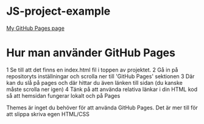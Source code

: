 # JS-project-example

[My GitHub Pages page](https://ec-utblidningar-web20-csharp-intro.github.io/JS-project-example/)

# Hur man använder GitHub Pages

1 Se till att det finns en index.html fil i toppen av projektet.
2 Gå in på repositoryts inställningar och scrolla ner till 'GitHub Pages' sektionen
3 Där kan du slå på pages och där hittar du även länken till sidan (du kanske måste scrolla ner igen)
4 Tänk på att använda relativa länkar i din HTML kod så att hemsidan fungerar lokalt och på Pages

Themes är inget du behöver för att använda GitHub Pages. Det är mer till för att slippa skriva egen HTML/CSS
